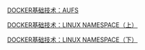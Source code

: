 [DOCKER基础技术：AUFS](https://coolshell.cn/articles/17061.html)

[DOCKER基础技术：LINUX NAMESPACE（上）](https://coolshell.cn/articles/17010.html)

[DOCKER基础技术：LINUX NAMESPACE（下）](https://coolshell.cn/articles/17029.html)
